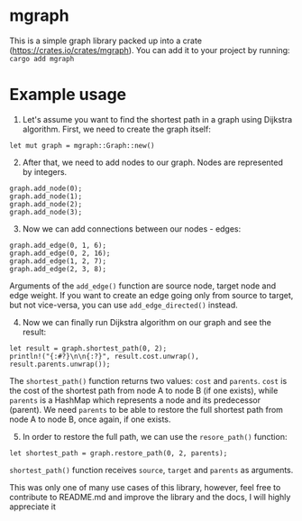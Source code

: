 # **mgraph**
This is a simple graph library packed up into a crate (https://crates.io/crates/mgraph). You can add it to your project by running:
```cargo add mgraph```

# **Example usage**
1. Let's assume you want to find the shortest path in a graph using Dijkstra algorithm. First, we need to create the graph itself:

```let mut graph = mgraph::Graph::new()```

2. After that, we need to add nodes to our graph. Nodes are represented by integers.

```
graph.add_node(0);
graph.add_node(1);
graph.add_node(2);
graph.add_node(3);
```

3. Now we can add connections between our nodes - edges:

```
graph.add_edge(0, 1, 6);
graph.add_edge(0, 2, 16);
graph.add_edge(1, 2, 7);
graph.add_edge(2, 3, 8);
```
Arguments of the `add_edge()` function are source node, target node and edge weight. If you want to create an edge going only from source to target, but not vice-versa, you can use `add_edge_directed()` instead.

4. Now we can finally run Dijkstra algorithm on our graph and see the result:

```
let result = graph.shortest_path(0, 2);
println!("{:#?}\n\n{:?}", result.cost.unwrap(), result.parents.unwrap());
```

The ```shortest_path()``` function returns two values: ```cost``` and ```parents```. ```cost``` is the cost of the shortest path from node A to node B (if one exists), while ```parents``` is a HashMap which represents a node and its predecessor (parent). We need ```parents``` to be able to restore the full shortest path from node A to node B, once again, if one exists. 

5. In order to restore the full path, we can use the ```resore_path()``` function:

```
let shortest_path = graph.restore_path(0, 2, parents);
```

```shortest_path()``` function receives ```source```, ```target``` and ```parents``` as arguments. 


This was only one of many use cases of this library, however, feel free to contribute to README.md and improve the library and the docs, I will highly appreciate it

